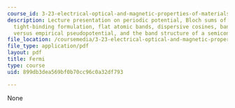 ```yaml
---
course_id: 3-23-electrical-optical-and-magnetic-properties-of-materials-fall-2007
description: Lecture presentation on periodic potential, Bloch sums of localized variables,
  tight-binding formulation, flat atomic bands, dispersive cosines, bandwidths, tight-binding
  versus empirical pseudopotential, and the band structure of a semiconductor.
file_location: /coursemedia/3-23-electrical-optical-and-magnetic-properties-of-materials-fall-2007/899db3dea569bf0b70cc96c0a32df793_lec11.pdf
file_type: application/pdf
layout: pdf
title: Fermi
type: course
uid: 899db3dea569bf0b70cc96c0a32df793

---
```

None
